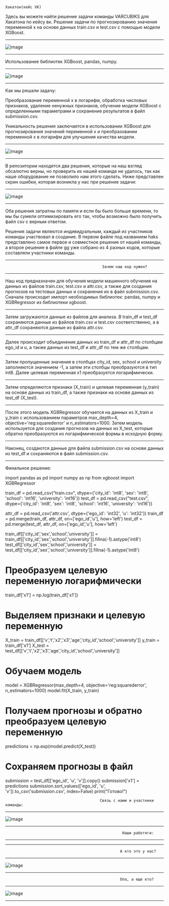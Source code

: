                                                                   Хакатон(кейс VK)
Здесь вы можете найти решение задачи команды VARCUBIKS для Хакатона по кейсу вк.
Решение задачи по прогнозированию значения переменной x на основе данных train.csv и test.csv с помощью модели XGBoost.
________________________________________________________________________________________________________________________________________
![image](https://github.com/LAITxNIKEYs/hsksvk/assets/104034823/bc83c545-1d4e-4bcc-89af-1c940280f485)
________________________________________________________________________________________________________________________________________


Использование библиотек XGBoost, pandas, numpy. 

________________________________________________________________________________________________________________________________________
![image](https://github.com/LAITxNIKEYs/hsksvk/assets/104034823/a521bcc7-1508-4ccc-a49b-212a28b59782)
________________________________________________________________________________________________________________________________________


Как мы решали задачу:

Преобразование переменной x в логарифм, обработка числовых признаков, удаление ненужных признаков, обучение модели XGBoost с определенными параметрами и сохранение результатов в файл submission.csv. 

Уникальность решения заключается в использовании XGBoost для прогнозирования значений переменной x и преобразовании переменной x в логарифм для улучшения качества модели.

________________________________________________________________________________________________________________________________________
![image](https://github.com/LAITxNIKEYs/hsksvk/assets/104034823/93ebccbd-5c69-43f8-878a-2ec34dcccb43)
________________________________________________________________________________________________________________________________________


В репозитории находятся два решения, которые на наш взгляд обсалютно верны, но проверить их нашей команде не удалось, так как наше оборудование не позволило нам этого сделать. Ниже представлен скрин ошибки, которая возникла у нас при решение задачи:

________________________________________________________________________________________________________________________________________
![image](https://github.com/LAITxNIKEYs/hsksvk/assets/104034823/0866e3fa-f51e-4dfe-8ef2-78b05d179eb7)
________________________________________________________________________________________________________________________________________

Оба решения затратны по памяти и если бы было больше времени, то мы бы сумели оптимизировать его так, чтобы возможно было получить файл csv с верным ответом.


Решения задачи являются индивидуальным, каждый из участников команды участвовал в создание. В первом файле под названием haks представлено самое первое и совместное решение от нашей команды, а второе решение в файле gg уже собрано из 4 разных кодов, которые составляли участники команды.



 ________________________________________________________________________________________________________________________________________
 
                                               Зачем наш код нужен?
                                                         
 ________________________________________________________________________________________________________________________________________
 
Наш код предназначен для обучения модели машинного обучения на данных из файлов train.csv, test.csv и attr.csv, а также для создания прогнозов на тестовых данных и сохранения их в файл submission.csv. 
Сначала происходит импорт необходимых библиотек: pandas, numpy и XGBRegressor из библиотеки xgboost. 

 ________________________________________________________________________________________________________________________________________
 
Затем загружаются данные из файлов для анализа. В train_df и test_df сохраняются данные из файлов train.csv и test.csv соответственно, а в attr_df сохраняются данные из файла attr.csv. 

________________________________________________________________________________________________________________________________________
 
Далее происходит объединение данных из train_df и attr_df по столбцам ego_id и u, а также данных из test_df и attr_df по тем же столбцам.

________________________________________________________________________________________________________________________________________

Затем пропущенные значения в столбцах city_id, sex, school и university заполняются значением -1, а затем эти столбцы преобразуются в тип int8. 
Далее целевая переменная x1 преобразуется логарифмически. 

________________________________________________________________________________________________________________________________________

Затем определяются признаки (X_train) и целевая переменная (y_train) на основе данных из train_df, а также признаки на основе данных из test_df (X_test). 

________________________________________________________________________________________________________________________________________

После этого модель XGBRegressor обучается на данных из X_train и y_train с использованием параметров max_depth=4, objective='reg:squarederror' и n_estimators=1000. 
Затем модель используется для создания прогнозов на данных из X_test, которые обратно преобразуются из логарифмической формы в исходную форму. 

________________________________________________________________________________________________________________________________________

Наконец, создаются данные для файла submission.csv на основе данных из test_df и сохраняются в файл submission.csv.

________________________________________________________________________________________________________________________________________

Финальное решение:

<picture> import pandas as pd
import numpy as np
from xgboost import XGBRegressor


train_df = pd.read_csv("train.csv", dtype={'city_id': 'int8', 'sex': 'int8', 'school': 'int16', 'university': 'int16'})
test_df = pd.read_csv("test.csv", dtype={'city_id': 'int8', 'sex': 'int8', 'school': 'int16', 'university': 'int16'})

attr_df = pd.read_csv('attr.csv', dtype={'ego_id': 'int32', 'u': 'int32'})
train_df = pd.merge(train_df, attr_df, on=['ego_id','u'], how='left')
test_df = pd.merge(test_df, attr_df, on=['ego_id','u'], how='left')


train_df[['city_id','sex','school','university']] = train_df[['city_id','sex','school','university']].fillna(-1).astype('int8')
test_df[['city_id','sex','school','university']] = test_df[['city_id','sex','school','university']].fillna(-1).astype('int8')

# Преобразуем целевую переменную логарифмически
train_df['x1'] = np.log(train_df['x1'])

# Выделяем признаки и целевую переменную
X_train = train_df[['v','t','x2','x3','age','city_id','school','university']]
y_train = train_df['x1']
X_test = test_df[['v','t','x2','x3','age','city_id','school','university']]

# Обучаем модель
model = XGBRegressor(max_depth=4, objective='reg:squarederror', n_estimators=1000)
model.fit(X_train, y_train)

# Получаем прогнозы и обратно преобразуем целевую переменную
predictions = np.exp(model.predict(X_test))

# Сохраняем прогнозы в файл
submission = test_df[['ego_id', 'u', 'v']].copy()
submission['x1'] = predictions
submission.sort_values(['ego_id', 'u', 'v']).to_csv('submission.csv', index=False)
print("Готово!")






                                              Связь с нами и участники команды:
                                              
________________________________________________________________________________________________________________________________________
![image](https://github.com/LAITxNIKEYs/hsksvk/assets/104034823/a9e77979-1b96-4b97-9c51-2d7056d2a1a3)
________________________________________________________________________________________________________________________________________

                                                        Наши работяги:
 ________________________________________________________________________________________________________________________________________
 ________________________________________________________________________________________________________________________________________
                                                       А кто это у нас?

________________________________________________________________________________________________________________________________________
![image](https://github.com/LAITxNIKEYs/hsksvk/assets/104034823/a46dc3b8-aeec-4ef1-a044-648804e67251)
________________________________________________________________________________________________________________________________________

                                                       Опа, а еще кто?
________________________________________________________________________________________________________________________________________ 
![image](https://github.com/LAITxNIKEYs/hsksvk/assets/104034823/50d4259f-cd05-40e8-b0f2-560d21b56983)
________________________________________________________________________________________________________________________________________


